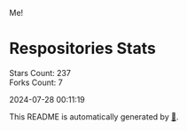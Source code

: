 Me!

# Respositories Stats
Stars Count: 237  
Forks Count: 7

2024-07-28 00:11:19  

This README is automatically generated by [🐰](https://github.com/rnitta/rnitta).

